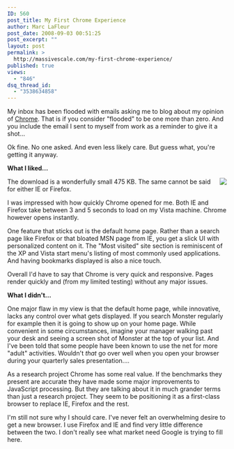 ```yaml
---
ID: 560
post_title: My First Chrome Experience
author: Marc LaFleur
post_date: 2008-09-03 00:51:25
post_excerpt: ""
layout: post
permalink: >
  http://massivescale.com/my-first-chrome-experience/
published: true
views:
  - "846"
dsq_thread_id:
  - "3538634858"
---
```

<p>My inbox has been flooded with emails asking me to blog about my opinion of <a href="http://www.google.com/chrome/" target="_blank">Chrome</a>. That is if you consider &quot;flooded&quot; to be one more than zero. And you include the email I sent to myself from work as a reminder to give it a shot... </p>  <p>Ok fine. No one asked. And even less likely care. But guess what, you're getting it anyway. </p>  <p><strong>What I liked...     <div class="wlWriterSmartContent" id="scid:8747F07C-CDE8-481f-B0DF-C6CFD074BF67:959e55d7-e491-4a3a-9ba6-e154036e050d" style="padding-right: 0px; display: inline; padding-left: 0px; float: right; padding-bottom: 0px; margin: 0px; padding-top: 0px"><a href="http://weblogs.asp.net/blogs/mlafleur/WindowsLiveWriter/MyFirstChromeExperience_1109D/Chrome_HomePage-8x6.jpg" title="Chrome Home Page" rel="thumbnail"><img border="0" src="http://weblogs.asp.net/blogs/mlafleur/WindowsLiveWriter/MyFirstChromeExperience_1109D/Chrome_HomePage_10.png" /></a></div>   </strong></p>  <p>The download is a wonderfully small 475 KB. The same cannot be said for either IE or Firefox. </p>  <p>I was impressed with how quickly Chrome opened for me. Both IE and Firefox take between 3 and 5 seconds to load on my Vista machine. Chrome however opens instantly. </p>  <p>One feature that sticks out is the default home page. Rather than a search page like Firefox or that bloated MSN page from IE, you get a slick UI with personalized content on it. The &quot;Most visited&quot; site section is reminiscent of the XP and Vista start menu's listing of most commonly used applications. And having bookmarks displayed is also a nice touch. </p>  <p>Overall I'd have to say that Chrome is very quick and responsive. Pages render quickly and (from my limited testing) without any major issues. </p>  <p><strong>What I didn't...</strong></p>  <p>One major flaw in my view is that the default home page, while innovative, lacks any control over what gets displayed. If you search Monster regularly for example then it is going to show up on your home page. While convenient in some circumstances, imagine your manager walking past your desk and seeing a screen shot of Monster at the top of your list. And I've been told that some people have been known to use the net for more &quot;adult&quot; activities. Wouldn't <em>that</em> go over well when you open your browser during your quarterly sales presentation....&#160; </p>  <p>As a research project Chrome has some real value. If the benchmarks they present are accurate they have made some major improvements to JavaScript processing. But they are talking about it in much grander terms than just a research project. They seem to be positioning it as a first-class browser to replace IE, Firefox and the rest.</p>  <p>I'm still not sure why I should care. I've never felt an overwhelming desire to get a new browser. I use Firefox and IE and find very little difference between the two. I don't really see what market need Google is trying to fill here. </p>